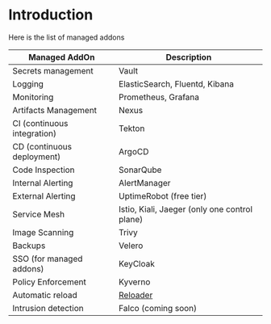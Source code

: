 # Introduction

Here is the list of managed addons

Managed AddOn |	Description
--- | --- 
Secrets management | Vault
Logging |	ElasticSearch, Fluentd, Kibana
Monitoring | Prometheus, Grafana
Artifacts Management | Nexus
CI (continuous integration) | Tekton
CD (continuous deployment) | ArgoCD
Code Inspection | SonarQube
Internal Alerting | AlertManager
External Alerting | UptimeRobot (free tier)
Service Mesh | Istio, Kiali, Jaeger (only one control plane)
Image Scanning | Trivy
Backups | Velero
SSO (for managed addons) | KeyCloak
Policy Enforcement | Kyverno
Automatic reload | [Reloader](https://github.com/stakater/Reloader)
Intrusion detection | Falco (coming soon)
